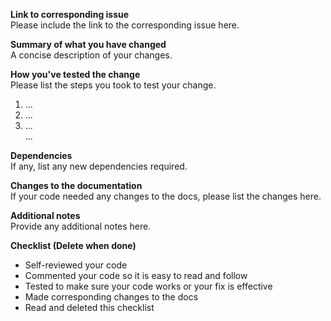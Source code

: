 **Link to corresponding issue**  
Please include the link to the corresponding issue here.

**Summary of what you have changed**  
A concise description of your changes.

**How you've tested the change**  
Please list the steps you took to test your change.
1. ...
2. ...
3. ...  
...

**Dependencies**  
If any, list any new dependencies required.

**Changes to the documentation**  
If your code needed any changes to the docs, please list the changes here.

**Additional notes**     
Provide any additional notes here.

**Checklist (Delete when done)**
- Self-reviewed your code
- Commented your code so it is easy to read and follow
- Tested to make sure your code works or your fix is effective
- Made corresponding changes to the docs
- Read and deleted this checklist
